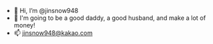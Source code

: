 - 👋 Hi, I’m @jinsnow948
- 👀 I'm going to be a good daddy, a good husband, and make a lot of money! 
- 📫 jinsnow948@kakao.com

<!---
jinsnow948/jinsnow948 is a ✨ special ✨ repository because its `README.md` (this file) appears on your GitHub profile.
You can click the Preview link to take a look at your changes.
--->
